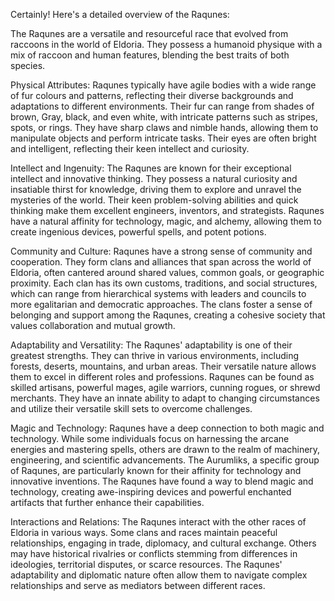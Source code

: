 Certainly! Here's a detailed overview of the Raqunes:

The Raqunes are a versatile and resourceful race that evolved from raccoons in the world of Eldoria. They possess a humanoid physique with a mix of raccoon and human features, blending the best traits of both species. 

Physical Attributes:
Raqunes typically have agile bodies with a wide range of fur colours and patterns, reflecting their diverse backgrounds and adaptations to different environments. Their fur can range from shades of brown, Gray, black, and even white, with intricate patterns such as stripes, spots, or rings. They have sharp claws and nimble hands, allowing them to manipulate objects and perform intricate tasks. Their eyes are often bright and intelligent, reflecting their keen intellect and curiosity.

Intellect and Ingenuity:
The Raqunes are known for their exceptional intellect and innovative thinking. They possess a natural curiosity and insatiable thirst for knowledge, driving them to explore and unravel the mysteries of the world. Their keen problem-solving abilities and quick thinking make them excellent engineers, inventors, and strategists. Raqunes have a natural affinity for technology, magic, and alchemy, allowing them to create ingenious devices, powerful spells, and potent potions.

Community and Culture:
Raqunes have a strong sense of community and cooperation. They form clans and alliances that span across the world of Eldoria, often cantered around shared values, common goals, or geographic proximity. Each clan has its own customs, traditions, and social structures, which can range from hierarchical systems with leaders and councils to more egalitarian and democratic approaches. The clans foster a sense of belonging and support among the Raqunes, creating a cohesive society that values collaboration and mutual growth.

Adaptability and Versatility:
The Raqunes' adaptability is one of their greatest strengths. They can thrive in various environments, including forests, deserts, mountains, and urban areas. Their versatile nature allows them to excel in different roles and professions. Raqunes can be found as skilled artisans, powerful mages, agile warriors, cunning rogues, or shrewd merchants. They have an innate ability to adapt to changing circumstances and utilize their versatile skill sets to overcome challenges.

Magic and Technology:
Raqunes have a deep connection to both magic and technology. While some individuals focus on harnessing the arcane energies and mastering spells, others are drawn to the realm of machinery, engineering, and scientific advancements. The Aurumliks, a specific group of Raqunes, are particularly known for their affinity for technology and innovative inventions. The Raqunes have found a way to blend magic and technology, creating awe-inspiring devices and powerful enchanted artifacts that further enhance their capabilities.

Interactions and Relations:
The Raqunes interact with the other races of Eldoria in various ways. Some clans and races maintain peaceful relationships, engaging in trade, diplomacy, and cultural exchange. Others may have historical rivalries or conflicts stemming from differences in ideologies, territorial disputes, or scarce resources. The Raqunes' adaptability and diplomatic nature often allow them to navigate complex relationships and serve as mediators between different races.
